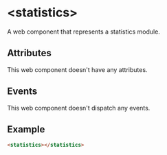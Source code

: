 # &lt;statistics&gt;

A web component that represents a statistics module.

## Attributes

This web component doesn't have any attributes.

## Events

This web component doesn't dispatch any events.

## Example

```html
<statistics></statistics>
```